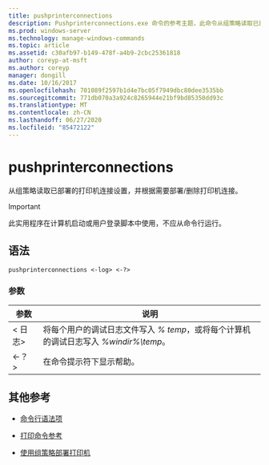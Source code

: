 ```yaml
---
title: pushprinterconnections
description: Pushprinterconnections.exe 命令的参考主题，此命令从组策略读取已部署的打印机连接设置，并根据需要部署/删除打印机连接。
ms.prod: windows-server
ms.technology: manage-windows-commands
ms.topic: article
ms.assetid: c30afb97-b149-478f-a4b9-2cbc25361818
author: coreyp-at-msft
ms.author: coreyp
manager: dongill
ms.date: 10/16/2017
ms.openlocfilehash: 701089f2597b1d4e7bc05f7949dbc80dee3535bb
ms.sourcegitcommit: 771db070a3a924c8265944e21bf9bd85350dd93c
ms.translationtype: MT
ms.contentlocale: zh-CN
ms.lasthandoff: 06/27/2020
ms.locfileid: "85472122"
---
```

# <a name="pushprinterconnections"></a>pushprinterconnections

从组策略读取已部署的打印机连接设置，并根据需要部署/删除打印机连接。

> [!IMPORTANT]
> 此实用程序在计算机启动或用户登录脚本中使用，不应从命令行运行。

## <a name="syntax"></a>语法

```
pushprinterconnections <-log> <-?>
```

### <a name="parameters"></a>参数

| 参数 | 说明 |
|--|--|
| < 日志> | 将每个用户的调试日志文件写入 *% temp*，或将每个计算机的调试日志写入 *%windir%\temp*。 |
| <-？ > | 在命令提示符下显示帮助。 |

## <a name="additional-references"></a>其他参考

- [命令行语法项](command-line-syntax-key.md)

- [打印命令参考](print-command-reference.md)

- [使用组策略部署打印机](https://go.microsoft.com/fwlink/?LinkId=230627)
